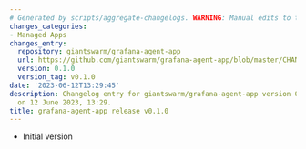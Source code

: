 ```yaml
---
# Generated by scripts/aggregate-changelogs. WARNING: Manual edits to this files will be overwritten.
changes_categories:
- Managed Apps
changes_entry:
  repository: giantswarm/grafana-agent-app
  url: https://github.com/giantswarm/grafana-agent-app/blob/master/CHANGELOG.md#010---2023-06-12
  version: 0.1.0
  version_tag: v0.1.0
date: '2023-06-12T13:29:45'
description: Changelog entry for giantswarm/grafana-agent-app version 0.1.0, published
  on 12 June 2023, 13:29.
title: grafana-agent-app release v0.1.0
---
```


- Initial version
